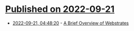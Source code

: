 # [Published on 2022-09-21](index.md)

* [2022-09-21, 04:48:20](https://lobste.rs/s/qtowyz/brief_overview_webstrates) - [A Brief Overview of Webstrates](https://webstrates.net/project/a-brief-overview/)
